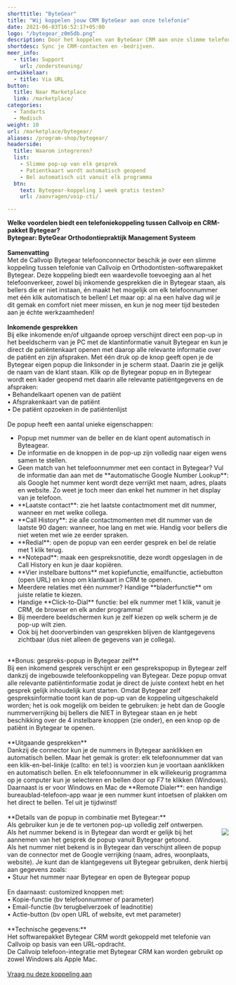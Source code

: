 ```yaml
---
shorttitle: "ByteGear"
title: "Wij koppelen jouw CRM ByteGear aan onze telefonie"
date: 2021-06-03T16:52:17+05:00
logo: "/bytegear_z0m5db.png"
description: Door het koppelen van ByteGear CRM aan onze slimme telefonie werk je een stuk efficienter.
shortdesc: Sync je CRM-contacten en -bedrijven.
meer_info:
  - title: Support
    url: /ondersteuning/
ontwikkelaar:
  - title: Via URL
button:
  title: Naar Marketplace
  link: /marketplace/
categories:
  - Tandarts
  - Medisch
weight: 10
url: /marketplace/bytegear/
aliases: /program-shop/bytegear/
headerside:
  title: Waarom integreren?
  list:
    - Slimme pop-up van elk gesprek
    - Patientkaart wordt automatisch geopend
    - Bel automatisch uit vanuit elk programma
  btn:
    text: Bytegear-koppeling 1 week gratis testen?
    url: /aanvragen/voip-cti/

---
```


**Welke voordelen biedt een telefoniekoppeling tussen Callvoip en CRM-pakket Bytegear?<br>
Bytegear: ByteGear Orthodontiepraktijk Management Systeem**<br>
<br>
**Samenvatting**<br>
Met de Callvoip Bytegear telefoonconnector beschik je over een slimme koppeling tussen telefonie van Callvoip en Orthodontisten-softwarepakket Bytegear. Deze koppeling biedt een waardevolle toevoeging aan al het telefoonverkeer, zowel bij inkomende gesprekken die in Bytegear staan, als bellers die er niet instaan, én maakt het mogelijk om elk telefoonnummer met één klik automatisch te bellen! Let maar op: al na een halve dag wil je dit gemak en comfort niet meer missen, en kun je nog meer tijd besteden aan je échte werkzaamheden!<br>
<br>
**Inkomende gesprekken**<br>
Bij elke inkomende en/of uitgaande oproep verschijnt direct een pop-up in het beeldscherm van je PC met de klantinformatie vanuit Bytegear en kun je direct de patiëntenkaart openen met daarop alle relevante informatie over de patiënt en zijn afspraken. Met één druk op de knop geeft open je de Bytegear eigen popup die linksonder in je scherm staat. Daarin zie je gelijk de naam van de klant staan. Klik op de Bytegear popup en in Bytegear wordt een kader geopend met daarin alle relevante patiëntgegevens en de afspraken:<br>
&bull; Behandelkaart openen van de patiënt <br>
&bull; Afsprakenkaart van de patiënt <br>
&bull; De patiënt opzoeken in de patiëntenlijst <br>
<br>
De popup heeft een aantal unieke eigenschappen: <br>
<div class="usp-list">
<ul>
<li>Popup met nummer van de beller en de klant opent automatisch in Byteagear.</li>
<li>De informatie en de knoppen in de pop-up zijn volledig naar eigen wens samen te stellen.</li>
<li>Geen match van het telefoonnummer met een contact in Bytegear? Vul de informatie dan aan met de **automatische Google Number Lookup**: als Google het nummer kent wordt deze verrijkt met naam, adres, plaats en website. Zo weet je toch meer dan enkel het nummer in het display van je telefoon.</li>
<li>**Laatste contact**: zie het laatste contactmoment met dit nummer, wanneer en met welke collega.</li>
<li>**Call History**: zie alle contactmomenten met dit nummer van de laatste 90 dagen: wanneer, hoe lang en met wie. Handig voor bellers die niet weten met wie ze eerder spraken.</li>
<li>**Redial**: open de popup van een eerder gesprek en bel de relatie met 1 klik terug.</li>
<li>**Notepad**: maak een gespreksnotitie, deze wordt opgeslagen in de Call History en kun je daar kopiëren.</li>
<li>**Vier instelbare buttons** met kopiefunctie, emailfunctie, actiebutton (open URL) en knop om klantkaart in CRM te openen.</li>
<li>Meerdere relaties met één nummer? Handige **bladerfunctie** om juiste relatie te kiezen. </li>
<li>Handige **Click-to-Dial** functie: bel elk nummer met 1 klik, vanuit je CRM, de browser en elk ander programma!</li>
<li>Bij meerdere beeldschermen kun je zelf kiezen op welk scherm je de pop-up wilt zien.</li>
<li>Ook bij het doorverbinden van gesprekken blijven de klantgegevens zichtbaar (dus niet alleen de gegevens van je collega).</li>
</ul>
</div>
<br>
**Bonus: gespreks-popup in Bytegear zelf**<br>
Bij een inkomend gesprek verschijnt er een gesprekspopup in Bytegear zelf dankzij de ingebouwde telefoonkoppeling van Bytegear. Deze popup omvat alle relevante patiëntinformatie zodat je direct de juiste context hebt en het gesprek gelijk inhoudelijk kunt starten. Omdat Bytegear zelf gespreksinformatie toont kan de pop-up van de koppeling uitgeschakeld worden; het is ook mogelijk om beiden te gebruiken: je hebt dan de Google nummerverrijking bij bellers die NIET in Bytegear staan en je hebt beschikking over de 4 instelbare knoppen (zie onder), en een knop op de patiënt in Bytegear te openen. <br>
<br>
**Uitgaande gesprekken**<br>
Dankzij de connector kun je de nummers in Bytegear aanklikken en automatisch bellen. Maar het gemak is groter: elk telefoonnummer dat van een klik-en-bel-linkje (callto: en tel:) is voorzien kun je voortaan aanklikken en automatisch bellen. En elk telefoonnummer in elk willekeurig programma op je computer kun je selecteren en bellen door op F7 te klikken (Windows). <br>
Daarnaast is er voor Windows en Mac de **Remote Dialer**: een handige bureaublad-telefoon-app waar je een nummer kunt intoetsen of plakken om het direct te bellen. Tel uit je tijdwinst! <br>
<br>
**Details van de popup in combinatie met Bytegear:**<br>
Als gebruiker kun je de te vertonen pop-up volledig zelf ontwerpen. <br><img src="https://res.cloudinary.com/callvoip/image/upload/popup_crm_jmr7fc.png" style="float:right">
Als het nummer bekend is in Bytegear dan wordt er gelijk bij het aannemen van het gesprek de popup vanuit Bytegear getoond. <br>
Als het nummer niet bekend is in Bytegear dan verschijnt alleen de popup van de connector met de Google verrijking (naam, adres, woonplaats, website). Je kunt dan de klantgegevens uit Bytegear gebruiken, denk hierbij aan gegevens zoals: <br>
• Stuur het nummer naar Bytegear en open de Bytegear popup<br>
<br>
En daarnaast: customized knoppen met: <br>
• Kopie-functie (bv telefoonnummer of parameter)<br>
• Email-functie (bv terugbelverzoek of leadnotitie)<br>
• Actie-button (bv open URL of website, evt met parameter) <br>
<br>
**Technische gegevens:**<br>
Het softwarepakket Bytegear CRM wordt gekoppeld met telefonie van Callvoip op basis van een URL-opdracht.<br>
De Callvoip telefoon-integratie met Bytegear CRM kan worden gebruikt op zowel Windows als Apple Mac.<br>
<br><a href="/aanvragen/voip-cti/" class="button">Vraag nu deze koppeling aan</a>

